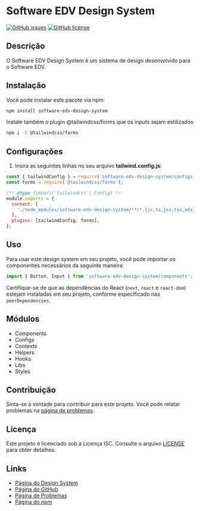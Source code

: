 # Software EDV Design System

[![GitHub issues](https://img.shields.io/github/issues/PEAL-26/software-edv)](https://github.com/PEAL-26/software-edv/issues)
[![GitHub license](https://img.shields.io/github/license/PEAL-26/software-edv)](https://github.com/PEAL-26/software-edv/blob/main/LICENSE)

## Descrição

O Software EDV Design System é um sistema de design desenvolvido para o Software EDV.

## Instalação

Você pode instalar este pacote via npm:

```bash
npm install software-edv-design-system
```

Instale também o plugin @tailwindcss/forms que os inputs sejam estilizados

```bash
npm i -D @tailwindcss/forms
```

## Configurações

1. Insira as seguintes linhas no seu arquivo **tailwind.config.js**:

```js
const { tailwindConfig } = require('software-edv-design-system/configs');
const forms = require('@tailwindcss/forms');

/** @type {import('tailwindcss').Config} */
module.exports = {
  content: [
    './node_modules/software-edv-design-system/**/*.{js,ts,jsx,tsx,mdx}',
  ],
  plugins: [tailwindConfig, forms],
};
```

## Uso

Para usar este design system em seu projeto, você pode importar os componentes necessários da seguinte maneira:

```javascript
import { Button, Input } from 'software-edv-design-system/components';
```

Certifique-se de que as dependências do React (`next`, `react` e `react-dom`) estejam instaladas em seu projeto, conforme especificado nas `peerDependencies`.

## Módulos

- Components
- Configs
- Contexts
- Helpers
- Hooks
- Libs
- Styles

## Contribuição

Sinta-se à vontade para contribuir para este projeto. Você pode relatar problemas na [página de problemas](https://github.com/PEAL-26/software-edv/issues).

## Licença

Este projeto é licenciado sob a Licença ISC. Consulte o arquivo [LICENSE](LICENSE) para obter detalhes.

## Links

- [Página do Design System](https://peal-26.github.io/software-edv-design-system)
- [Página do GitHub](https://github.com/PEAL-26/software-edv)
- [Página de Problemas](https://github.com/PEAL-26/software-edv/issues)
- [Página do npm](https://www.npmjs.com/package/software-edv-design-system)
